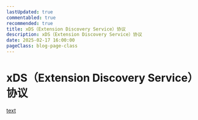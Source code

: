 ```yaml
---
lastUpdated: true
commentabled: true
recommended: true
title: xDS（Extension Discovery Service）协议
description: xDS（Extension Discovery Service）协议
date: 2025-02-17 16:00:00
pageClass: blog-page-class
---
```


# xDS（Extension Discovery Service）协议 #

[text](https://blog.csdn.net/wangqiaowq/article/details/142550237)
